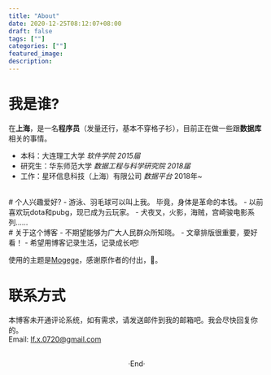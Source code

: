 ```yaml
---
title: "About"
date: 2020-12-25T08:12:07+08:00
draft: false
tags: [""]
categories: [""]
featured_image: 
description: 
---
```

# 我是谁?
在**上海**，是一名**程序员**（发量还行，基本不穿格子衫），目前正在做一些跟**数据库**相关的事情。
- 本科：大连理工大学 *软件学院 2015届*
- 研究生：华东师范大学 *数据工程与科学研究院 2018届*
- 工作：星环信息科技（上海）有限公司 *数据平台* 2018年~
<br>
# 个人兴趣爱好?
- 游泳、羽毛球可以叫上我。 毕竟，身体是革命的本钱。
- 以前喜欢玩dota和pubg，现已成为云玩家。
- 犬夜叉，火影，海贼，宫崎骏电影系列……
<br>
# 关于这个博客
- 不期望能够为广大人民群众所知晓。
- 文章排版很重要，要好看！
- 希望用博客记录生活，记录成长吧!

使用的主题是[Mogege](https://github.com/Mogeko/Mogege)，感谢原作者的付出，🙏。
<br>
# 联系方式
本博客未开通评论系统，如有需求，请发送邮件到我的邮箱吧。我会尽快回复你的。  
Email: lf.x.0720@gmail.com

<br> 

<center>  ·End·  </center>
